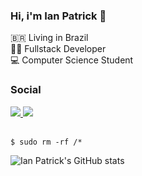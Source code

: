 ### Hi, i'm Ian Patrick :vulcan_salute:

🇧🇷 Living in Brazil <br>
:man_technologist: Fullstack Developer <br>
💻 Computer Science Student

### Social

<a href="https://www.instagram.com/ian.patricck/">
  <img src="https://img.shields.io/badge/Instagram-E4405F?style=for-the-badge&logo=instagram&logoColor=white">
</a>

<a href="https://www.linkedin.com/in/ianpatricck/">
  <img src="https://img.shields.io/badge/LinkedIn-0077B5?style=for-the-badge&logo=linkedin&logoColor=white">
</a>

</br>
</br>

```$ sudo rm -rf /*```

![Ian Patrick's GitHub stats](https://github-readme-stats.vercel.app/api?username=ianpatricck&hide=prs&show_icons=true&theme=radical)
